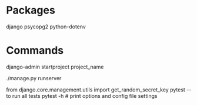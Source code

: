 # Packages

django
psycopg2
python-dotenv


# Commands

django-admin startproject project_name

./manage.py runserver

from django.core.management.utils import get_random_secret_key
pytest  -- to run all tests 
pytest -h # print options and config file settings
